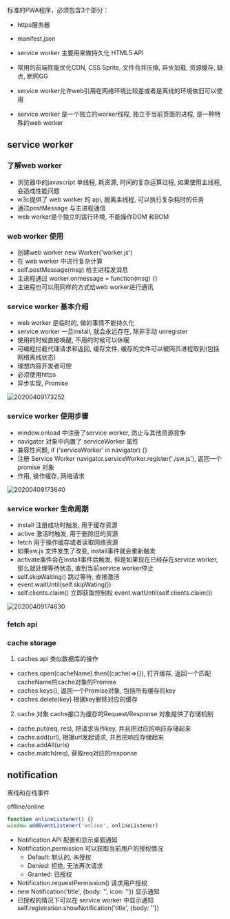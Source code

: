 标准的PWA程序，必须包含3个部分：
* https服务器
* manifest.json
* service worker  主要用来做持久化 HTML5 API

* 常用的前端性能优化CDN, CSS Sprite, 文件合并压缩, 异步加载, 资源缓存, 缺点, 断网GG
* service worker允许web引用在网络环境比较差或者是离线的环境依旧可以使用
* service worker 是一个独立的worker线程, 独立于当前页面的进程, 是一种特殊的web worker

## service worker
### 了解web worker
* 浏览器中的javascript 单线程, 耗资源, 时间的复杂运算过程, 如果使用主线程, 会造成性能问题
* w3c提供了 web worker 的 api, 脱离主线程, 可以执行复杂耗时的任务
* 通过postMessage 与主进程通信
* web worker是个独立的运行环境, 不能操作DOM 和BOM

### web worker 使用
* 创建web worker new Worker('worker.js')
* 在 web worker 中进行复杂计算
* self.postMessage(msg) 给主进程发消息
* 主进程通过 worker.onmessage = function(msg) {}
* 主进程也可以用同样的方式给web worker进行通讯


### service worker 基本介绍
* web worker 是临时的, 做的事情不能持久化
* service worker 一旦install, 就会永远存在, 除非手动 unregister
* 使用的时候直接唤醒, 不用的时候可以休眠
* 可编程拦截代理请求和返回, 缓存文件, 缓存的文件可以被网页进程取到(包括网络离线状态)
* 理想内容开发者可控
* 必须使用https
* 异步实现, Promise
  
![20200409173252](https://raw.githubusercontent.com/jiangbo0216/wiki/pic-bed/20200409173252.png)

### service worker 使用步骤
* window.onload 中注册了service worker, 防止与其他资源竞争
* navigator 对象中内置了 serviceWorker 属性
* 兼容性问题, if ('serviceWorker' in navigator) {}
* 注册 Service Worker navigator.serviceWorker.register('./sw.js'), 返回一个promise 对象
* 作用, 操作缓存, 网络请求
  
![20200409173640](https://raw.githubusercontent.com/jiangbo0216/wiki/pic-bed/20200409173640.png)


###  service worker 生命周期
* install 注册成功时触发, 用于缓存资源
* active  激活时触发, 用于删除旧的资源
* fetch 用于操作缓存或者读取网络资源
* 如果sw.js 文件发生了改变, install事件就会重新触发
* activate事件会在install事件后触发, 但是如果现在已经存在service worker, 那么就处理等待状态, 直到当前service worker停止
* self.skipWaiting() 跳过等待, 直接激活
* event.waitUntil(self.skipWating())
* self.clients.claim() 立即获取控制权 event.waitUntil(self.clients.claim())

![20200409174630](https://raw.githubusercontent.com/jiangbo0216/wiki/pic-bed/20200409174630.png)


### fetch api



### cache storage
1. caches api
类似数据库的操作
* caches.open(cacheName).then((cache)=>{}), 打开缓存, 返回一个匹配cacheName的cache对象的Promise
* caches.keys(), 返回一个Promise对象, 包括所有缓存的key
* caches.delete(key) 根据key删除对应的缓存

2. cache 对象
cache接口为缓存的Request/Response 对象提供了存储机制
* cache.put(req, res), 把请求当作key, 并且把对应的响应存储起来
* cache.add(url), 根据url发起请求, 并且把响应存储起来
* cache.addAll(urls)
* cache.match(req), 获取req对应的response

## notification
离线和在线事件

offline/online
```js
function onlineListener() {}
window.addEventListener('online', onlineListener)
```

* Notification API 配置和显示桌面通知
* Notification.permission 可以获取当前用户的授权情况
  * Default: 默认的, 未授权
  * Denied: 拒绝, 无法再次请求
  * Granted: 已授权
* Notification.requestPermission() 请求用户授权
* new Notification('title', {body: '', icon: ''}) 显示通知
* 已授权的情况下可以在 service worker 中显示通知 self.registration.showNotification('title', {body: ''})




